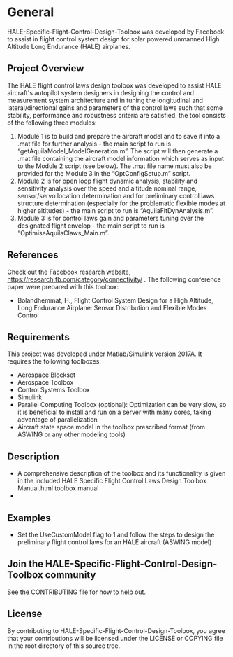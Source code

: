 # General
HALE-Specific-Flight-Control-Design-Toolbox was developed by Facebook to assist in flight control system design for solar powered unmanned High Altitude Long Endurance (HALE) airplanes.

## Project Overview
The HALE flight control laws design toolbox was developed to assist HALE aircraft's autopilot system designers in designing the control and measurement system architecture and in tuning the longitudinal and lateral/directional gains and parameters of the control laws such that some stability, performance and robustness criteria are satisfied. the tool consists of the following three modules:

1. Module 1 is to build and prepare the aircraft model and to save it into a .mat file for further analysis - the main script to run is “getAquilaModel_ModelGeneration.m”. The script will then generate a .mat file containing the aircraft model information which serves as input to the Module 2 script (see below). The .mat file name must also be provided for the Module 3 in the “OptConfigSetup.m” script.
2. Module 2 is for open loop flight dynamic analysis, stability and sensitivity analysis over the speed and altitude nominal range, sensor/servo location determination and for preliminary control laws structure determination (especially for the problematic flexible modes at higher altitudes) - the main script to run is “AquilaFltDynAnalysis.m”.
3. Module 3 is for control laws gain and parameters tuning over the designated flight envelop - the main script to run is “OptimiseAquilaClaws_Main.m”.

## References
Check out the Facebook research website, https://research.fb.com/category/connectivity/ .  The following conference paper were prepared with this toolbox:
- Bolandhemmat, H., Flight Control System Design for a High Altitude, Long Endurance Airplane: Sensor Distribution and Flexible Modes Control

## Requirements
This project was developed under Matlab/Simulink version 2017A.  It requires the following toolboxes:
* Aerospace Blockset
* Aerospace Toolbox
* Control Systems Toolbox
* Simulink
* Parallel Computing Toolbox (optional): Optimization can be very slow, so it is beneficial to install and run on a server with many cores, taking advantage of parallelization
* Aircraft state space model in the toolbox prescribed format (from ASWING or any other modeling tools)

## Description
- A comprehensive description of the toolbox and its functionality is given in the included HALE Specific Flight Control Laws Design Toolbox Manual.html toolbox manual
-

## Examples
- Set the UseCustomModel flag to 1 and follow the steps to design the preliminary flight control laws for an HALE aircraft (ASWING model)  

## Join the HALE-Specific-Flight-Control-Design-Toolbox community
See the CONTRIBUTING file for how to help out.

## License
By contributing to HALE-Specific-Flight-Control-Design-Toolbox, you agree that your contributions will be licensed
under the LICENSE or COPYING file in the root directory of this source tree.
